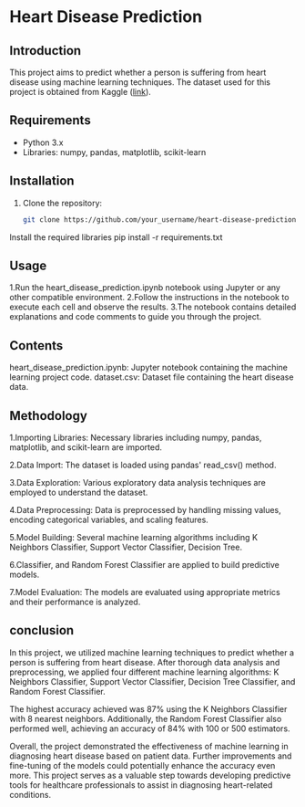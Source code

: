 # Heart Disease Prediction

## Introduction
This project aims to predict whether a person is suffering from heart disease using machine learning techniques. The dataset used for this project is obtained from Kaggle ([link](https://www.kaggle.com/ronitf/heart-disease-uci)).

## Requirements
- Python 3.x
- Libraries: numpy, pandas, matplotlib, scikit-learn

## Installation
1. Clone the repository:
   ```bash
   git clone https://github.com/your_username/heart-disease-prediction.git

Install the required libraries
pip install -r requirements.txt
## Usage
1.Run the heart_disease_prediction.ipynb notebook using Jupyter or any other compatible environment.
2.Follow the instructions in the notebook to execute each cell and observe the results.
3.The notebook contains detailed explanations and code comments to guide you through the project.
## Contents
heart_disease_prediction.ipynb: Jupyter notebook containing the machine learning project code.
dataset.csv: Dataset file containing the heart disease data.
## Methodology
1.Importing Libraries: Necessary libraries including numpy, pandas, matplotlib, and scikit-learn are imported.

2.Data Import: The dataset is loaded using pandas' read_csv() method.

3.Data Exploration: Various exploratory data analysis techniques are employed to understand the dataset.

4.Data Preprocessing: Data is preprocessed by handling missing values, encoding categorical variables, and scaling features.

5.Model Building: Several machine learning algorithms including K Neighbors Classifier, Support Vector Classifier, Decision Tree.

6.Classifier, and Random Forest Classifier are applied to build predictive models.

7.Model Evaluation: The models are evaluated using appropriate metrics and their performance is analyzed.

## conclusion
In this project, we utilized machine learning techniques to predict whether a person is suffering from heart disease. After thorough data analysis and preprocessing, we applied four different machine learning algorithms: K Neighbors Classifier, Support Vector Classifier, Decision Tree Classifier, and Random Forest Classifier.

The highest accuracy achieved was 87% using the K Neighbors Classifier with 8 nearest neighbors. Additionally, the Random Forest Classifier also performed well, achieving an accuracy of 84% with 100 or 500 estimators.

Overall, the project demonstrated the effectiveness of machine learning in diagnosing heart disease based on patient data. Further improvements and fine-tuning of the models could potentially enhance the accuracy even more. This project serves as a valuable step towards developing predictive tools for healthcare professionals to assist in diagnosing heart-related conditions.

